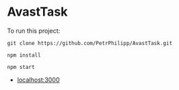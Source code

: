 # AvastTask

To run this project:

```
git clone https://github.com/PetrPhilipp/AvastTask.git

npm install

npm start
```
* [localhost:3000](http://localhost:3000/)

